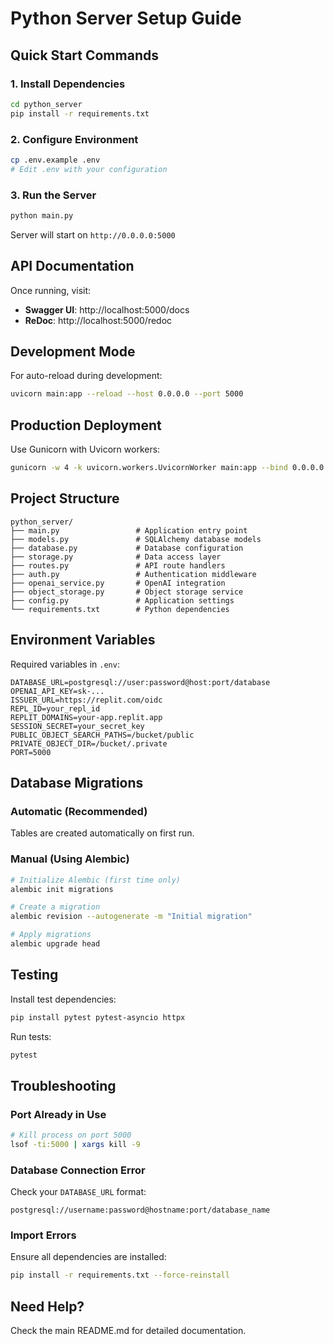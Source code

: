 # Python Server Setup Guide

## Quick Start Commands

### 1. Install Dependencies
```bash
cd python_server
pip install -r requirements.txt
```

### 2. Configure Environment
```bash
cp .env.example .env
# Edit .env with your configuration
```

### 3. Run the Server
```bash
python main.py
```

Server will start on `http://0.0.0.0:5000`

## API Documentation

Once running, visit:
- **Swagger UI**: http://localhost:5000/docs
- **ReDoc**: http://localhost:5000/redoc

## Development Mode

For auto-reload during development:
```bash
uvicorn main:app --reload --host 0.0.0.0 --port 5000
```

## Production Deployment

Use Gunicorn with Uvicorn workers:
```bash
gunicorn -w 4 -k uvicorn.workers.UvicornWorker main:app --bind 0.0.0.0:5000
```

## Project Structure

```
python_server/
├── main.py                 # Application entry point
├── models.py               # SQLAlchemy database models
├── database.py             # Database configuration
├── storage.py              # Data access layer
├── routes.py               # API route handlers
├── auth.py                 # Authentication middleware
├── openai_service.py       # OpenAI integration
├── object_storage.py       # Object storage service
├── config.py               # Application settings
└── requirements.txt        # Python dependencies
```

## Environment Variables

Required variables in `.env`:

```env
DATABASE_URL=postgresql://user:password@host:port/database
OPENAI_API_KEY=sk-...
ISSUER_URL=https://replit.com/oidc
REPL_ID=your_repl_id
REPLIT_DOMAINS=your-app.replit.app
SESSION_SECRET=your_secret_key
PUBLIC_OBJECT_SEARCH_PATHS=/bucket/public
PRIVATE_OBJECT_DIR=/bucket/.private
PORT=5000
```

## Database Migrations

### Automatic (Recommended)
Tables are created automatically on first run.

### Manual (Using Alembic)
```bash
# Initialize Alembic (first time only)
alembic init migrations

# Create a migration
alembic revision --autogenerate -m "Initial migration"

# Apply migrations
alembic upgrade head
```

## Testing

Install test dependencies:
```bash
pip install pytest pytest-asyncio httpx
```

Run tests:
```bash
pytest
```

## Troubleshooting

### Port Already in Use
```bash
# Kill process on port 5000
lsof -ti:5000 | xargs kill -9
```

### Database Connection Error
Check your `DATABASE_URL` format:
```
postgresql://username:password@hostname:port/database_name
```

### Import Errors
Ensure all dependencies are installed:
```bash
pip install -r requirements.txt --force-reinstall
```

## Need Help?

Check the main README.md for detailed documentation.
